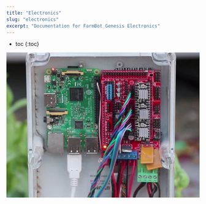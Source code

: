 ```yaml
---
title: "Electronics"
slug: "electronics"
excerpt: "Documentation for FarmBot Genesis Electronics"
---
```


* toc
{:toc}


![Electronics-e1467249147751.jpg](Electronics-e1467249147751.jpg)


